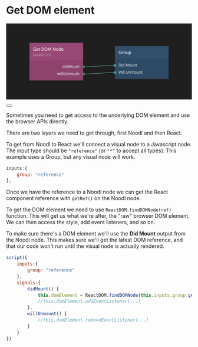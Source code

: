 # Get DOM element

<div class="ndl-images">
    <img src="/javascript-examples/get-dom-element.png" class="ndl-image large"></img>  
     <button class="ndl-copy-nodes-button" onClick='copyJsonToClipboard({"nodes":[{"id":"14f740f9-6f72-d6a0-dad8-6c479775d781","type":"Group","x":398,"y":179,"parameters":{},"ports":[],"dynamicports":[],"children":[]},{"id":"7eb3559b-fa9b-0fea-378f-c2926a717b8d","type":"Javascript2","label":"Get DOM Element","x":158,"y":170,"parameters":{"code":"script({\n\tinputs:{\n\t    group: \"reference\"\n\t},\n\tsignals:{\n    \tdidMount() {\n            this.domElement = ReactDOM.findDOMNode(this.inputs.group.getRef());\n            //this.domElement.addEventListener(...)\n    \t},\n    \twillUnmount() {\n    \t    //this.domElement.removeEventListener(...)\n    \t}\n\t}\n})\n"},"ports":[],"dynamicports":[{"name":"group","plug":"input","type":{"name":"reference"},"group":"Inputs","index":2},{"name":"didMount","plug":"input","type":{"name":"signal"},"group":"Inputs","index":3},{"name":"willUnmount","plug":"input","type":{"name":"signal"},"group":"Inputs","index":4}],"children":[]}],"connections":[{"fromId":"14f740f9-6f72-d6a0-dad8-6c479775d781","fromProperty":"didMount","toId":"7eb3559b-fa9b-0fea-378f-c2926a717b8d","toProperty":"didMount"},{"fromId":"14f740f9-6f72-d6a0-dad8-6c479775d781","fromProperty":"willUnmount","toId":"7eb3559b-fa9b-0fea-378f-c2926a717b8d","toProperty":"willUnmount"}]})'></button>
</div>

Sometimes you need to get access to the underlying DOM element and use the browser APIs directly.

There are two layers we need to get through, first Noodl and then React.

To get from Noodl to React we'll connect a visual node to a Javascript node. The input type should be `"reference"` (or `"*"` to accept all types). This example uses a Group, but any visual node will work.
```js
inputs:{
	group: "reference"
},
```

Once we have the reference to a Noodl node we can get the React component reference with `getRef()` on the Noodl node.

To get the DOM element we need to use `ReactDOM.findDOMNode(ref)` function. This will get us what we're after, the "raw" browser DOM element. We can then access the style, add event listeners, and so on.

To make sure there's a DOM element we'll use the **Did Mount** output from the Noodl node. This makes sure we'll get the latest DOM reference, and that our code won't run until the visual node is actually rendered.

```js
script({
	inputs:{
	    group: "reference"
	},
	signals:{
    	didMount() {
            this.domElement = ReactDOM.findDOMNode(this.inputs.group.getRef());
            //this.domElement.addEventListener(...)
    	},
    	willUnmount() {
    	    //this.domElement.removeEventListener(...)
    	}
	}
})
```